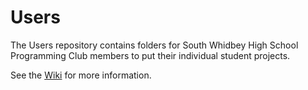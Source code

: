 # Users

The Users repository contains folders for South Whidbey High School Programming Club
members to put their individual student projects.

See the [Wiki](wiki) for more information.
